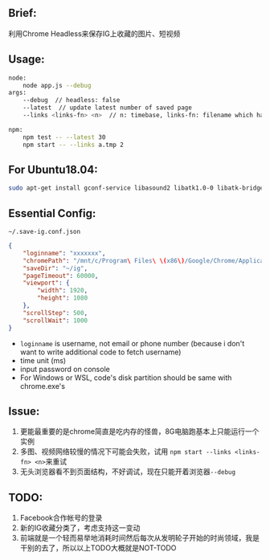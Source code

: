 ## Brief:
利用Chrome Headless来保存IG上收藏的图片、短视频

## Usage:
```bash
node:
    node app.js --debug
args:
    --debug  // headless: false
    --latest  // update latest number of saved page
    --links <links-fn> <n>  // n: timebase, links-fn: filename which has links to download

npm:
    npm test -- --latest 30
    npm start -- --links a.tmp 2
```


## For Ubuntu18.04:
```bash
sudo apt-get install gconf-service libasound2 libatk1.0-0 libatk-bridge2.0-0 libc6 libcairo2 libcups2 libdbus-1-3 libexpat1 libfontconfig1 libgcc1 libgconf-2-4 libgdk-pixbuf2.0-0 libglib2.0-0 libgtk-3-0 libnspr4 libpango-1.0-0 libpangocairo-1.0-0 libstdc++6 libx11-6 libx11-xcb1 libxcb1 libxcomposite1 libxcursor1 libxdamage1 libxext6 libxfixes3 libxi6 libxrandr2 libxrender1 libxss1 libxtst6 ca-certificates fonts-liberation libappindicator1 libnss3 lsb-release xdg-utils wget
```

## Essential Config:
`~/.save-ig.conf.json`
```json
{
    "loginname": "xxxxxxx",
    "chromePath": "/mnt/c/Program\ Files\ \(x86\)/Google/Chrome/Application/chrome.exe",
    "saveDir": "~/ig",
    "pageTimeout": 60000,
    "viewport": {
        "width": 1920,
        "height": 1080
    },
    "scrollStep": 500,
    "scrollWait": 1000
}
```
* `loginname` is username, not email or phone number
 (because i don't want to write additional code to fetch username)
* time unit (ms)
* input password on console
* For Windows or WSL, code's disk partition should be same with chrome.exe's
## Issue:
1. 更能最重要的是chrome简直是吃内存的怪兽，8G电脑跑基本上只能运行一个实例
1. 多图、视频网络较慢的情况下可能会失败，试用 `npm start --links <links-fn> <n>`来重试
1. 无头浏览器看不到页面结构，不好调试，现在只能开着浏览器`--debug`

## TODO:
1. Facebook合作帐号的登录
1. 新的IG收藏分类了，考虑支持这一变动
1. 前端就是一个轻而易举地消耗时间然后每次从发明轮子开始的时尚领域，我是干别的去了，所以以上TODO大概就是NOT-TODO